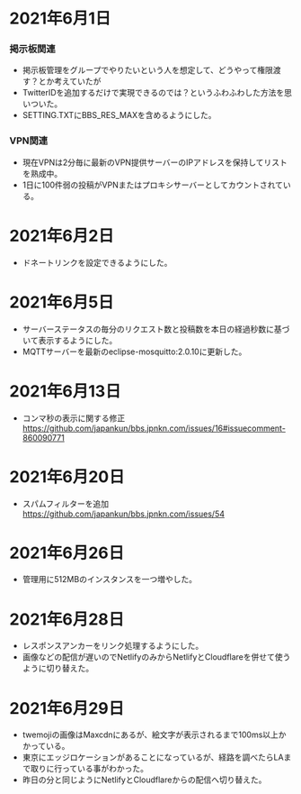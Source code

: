# 2021年6月1日

### 掲示板関連

- 掲示板管理をグループでやりたいという人を想定して、どうやって権限渡す？とか考えていたが
- TwitterIDを追加するだけで実現できるのでは？というふわふわした方法を思いついた。
- SETTING.TXTにBBS_RES_MAXを含めるようにした。

### VPN関連
- 現在VPNは2分毎に最新のVPN提供サーバーのIPアドレスを保持してリストを熟成中。
- 1日に100件弱の投稿がVPNまたはプロキシサーバーとしてカウントされている。

# 2021年6月2日

- ドネートリンクを設定できるようにした。

# 2021年6月5日

- サーバーステータスの毎分のリクエスト数と投稿数を本日の経過秒数に基づいて表示するようにした。
- MQTTサーバーを最新のeclipse-mosquitto:2.0.10に更新した。


# 2021年6月13日

- コンマ秒の表示に関する修正
https://github.com/japankun/bbs.jpnkn.com/issues/16#issuecomment-860090771

# 2021年6月20日

- スパムフィルターを追加
https://github.com/japankun/bbs.jpnkn.com/issues/54

# 2021年6月26日

- 管理用に512MBのインスタンスを一つ増やした。

# 2021年6月28日

- レスポンスアンカーをリンク処理するようにした。
- 画像などの配信が遅いのでNetlifyのみからNetlifyとCloudflareを併せて使うように切り替えた。

# 2021年6月29日

- twemojiの画像はMaxcdnにあるが、絵文字が表示されるまで100ms以上かかっている。
- 東京にエッジロケーションがあることになっているが、経路を調べたらLAまで取りに行っている事がわかった。
- 昨日の分と同じようにNetlifyとCloudflareからの配信へ切り替えた。
